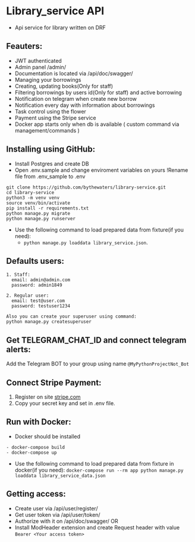 # Library_service API
- Api service for library written on DRF

## Feauters:
- JWT authenticated
- Admin panel /admin/
- Documentation is located via /api/doc/swagger/
- Managing your borrowings
- Creating, updating books(Only for staff) 
- Filtering borrowings by users id(Only for staff) and active borrowing
- Notification on telegram when create new borrow
- Notification every day with information about borrowings
- Task control using the flower
- Payment using the Stripe service
- Docker app starts only when db is available ( custom command via management/commands )

## Installing using GitHub:
 - Install Postgres and create DB
 - Open .env.sample and change enviroment variables on yours !Rename file from .env_sample to .env

```shell
git clone https://github.com/bythewaters/library-service.git
cd library-service
python3 -m venv venv
source venv/bin/activate
pip install -r requirements.txt
python manage.py migrate
python manage.py runserver
```
- Use the following command to load prepared data from fixture(if you need):
  - `python manage.py loaddata library_service.json`.

## Defaults users:
```
1. Staff:
  email: admin@admin.com
  password: admin1849

2. Regular user:
  email: test@user.com
  password: testuser1234
  
Also you can create your superuser using command:
python manage.py createsuperuser
```
## Get TELEGRAM_CHAT_ID and connect telegram alerts:
Add the Telegram BOT to your group using name `@MyPythonProjectNot_Bot`

## Connect Stripe Payment:
1. Register on site [stripe.com](https://www.stripe.com)
2. Copy your secret key and set in .env file.

## Run with Docker:
- Docker should be installed
```
- docker-compose build
- docker-compose up
```
- Use the following command to load prepared data from fixture in docker(if you need):
  `docker-compose run --rm app python manage.py loaddata library_service_data.json`

## Getting access:
- Create user via /api/user/register/
- Get user token via /api/user/token/
- Authorize with it on /api/doc/swagger/ OR 
- Install ModHeader extension and create Request header with value ```Bearer <Your access token>```
